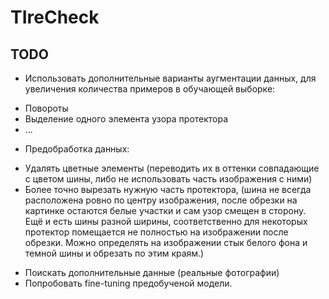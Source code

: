 # TIreCheck

## TODO
* Использовать дополнительные варианты аугментации данных, для увеличения количества примеров в обучающей выборке:
 - Повороты 
 - Выделение одного элемента узора протектора
 - ...

* Предобработка данных: 
 - Удалять цветные элементы (переводить их в оттенки совпадающие с цветом шины, либо не использовать часть изображения с ними)
 - Более точно вырезать нужную часть протектора, (шина не всегда расположена ровно по центру изображения, после обрезки на картинке остаются белые участки и сам узор смещен в сторону. Ещё и есть шины   разной ширины, соответственно для некоторых протектор помещается не полностью на изображении после обрезки. Можно определять на изображении стык белого фона и темной шины и обрезать по этим краям.)
* Поискать дополнительные данные (реальные фотографии)
* Попробовать fine-tuning предобученой модели.

